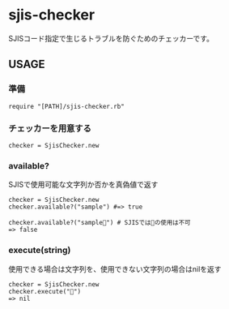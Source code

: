 # sjis-checker
SJISコード指定で生じるトラブルを防ぐためのチェッカーです。
 

## USAGE

### 準備

```
require "[PATH]/sjis-checker.rb"
```


### チェッカーを用意する
```
checker = SjisChecker.new
```

### available?
SJISで使用可能な文字列か否かを真偽値で返す

```ruby:
checker = SjisChecker.new
checker.available?("sample") #=> true

checker.available?("sample🌟") # SJISでは🌟の使用は不可
=> false
```

### execute(string)
使用できる場合は文字列を、使用できない文字列の場合はnilを返す

```ruby:
checker = SjisChecker.new
checker.execute("🌟")
=> nil
```

